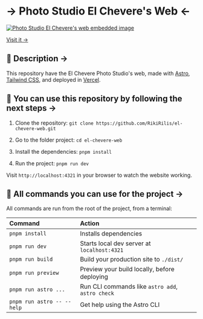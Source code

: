 # → Photo Studio El Chevere's Web ←

<a href="https://github.com/RikiRilis/el-chevere-web">
  <img src="https://ynbjmptmmmbaspzfxzdu.supabase.co/storage/v1/object/sign/el-chevere-web/statics/page-presentation.webp?token=eyJhbGciOiJIUzI1NiIsInR5cCI6IkpXVCJ9.eyJ1cmwiOiJlbC1jaGV2ZXJlLXdlYi9zdGF0aWNzL3BhZ2UtcHJlc2VudGF0aW9uLmF2aWYiLCJpYXQiOjE3NDEyMjcwNjAsImV4cCI6MzMyNDU2OTEwNjB9.6jqEWgnSG7TWmQtwFsdj6NDmpuh17Gv0gTGUVuxbVlQ" alt="Photo Studio El Chevere's web embedded image" />
</a>

[Visit it →](https://fotoestudioelchevere.com)

## 📃 Description →

This repository have the El Chevere Photo Studio's web, made with [Astro](https://astro.build/), [Tailwind CSS](https://tailwindcss.com/), and deployed in [Vercel](https://vercel.com/).

## 🤝 You can use this repository by following the next steps →

1. Clone the repository:
   `git clone https://github.com/RikiRilis/el-chevere-web.git`

2. Go to the folder project:
   `cd el-chevere-web`

3. Install the dependencies:
   `pnpm install`

4. Run the project:
   `pnpm run dev`

Visit `http://localhost:4321` in your browser to watch the website working.

## 🧞 All commands you can use for the project →

All commands are run from the root of the project, from a terminal:

| Command                    | Action                                           |
| :------------------------- | :----------------------------------------------- |
| `pnpm install`             | Installs dependencies                            |
| `pnpm run dev`             | Starts local dev server at `localhost:4321`      |
| `pnpm run build`           | Build your production site to `./dist/`          |
| `pnpm run preview`         | Preview your build locally, before deploying     |
| `pnpm run astro ...`       | Run CLI commands like `astro add`, `astro check` |
| `pnpm run astro -- --help` | Get help using the Astro CLI                     |

